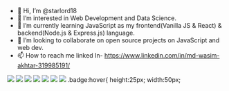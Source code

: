 - 👋 Hi, I’m @starlord18
- 👀 I’m interested in Web Development and Data Science.
- 🌱 I’m currently learning JavaScript as my frontend(Vanilla JS & React) & backend(Node.js & Express.js) language.
- 💞️ I’m looking to collaborate on open source projects on JavaScript and web dev.
- 📫 How to reach me linked In- https://www.linkedin.com/in/md-wasim-akhtar-319985191/
<span>
<img class="badge" src="https://img.shields.io/badge/dev.to-0A0A0A?style=for-the-badge&logo=devdotto&logoColor=white">
<img class="badge" src="https://img.shields.io/badge/HTML5-E34F26?style=for-the-badge&logo=html5&logoColor=white">
<img class="badge" src="https://img.shields.io/badge/CSS3-1572B6?style=for-the-badge&logo=css3&logoColor=white">
<img class="badge" src="https://img.shields.io/badge/JavaScript-323330?style=for-the-badge&logo=javascript&logoColor=F7DF1E">
<img class="badge" src="https://img.shields.io/badge/GIT-E44C30?style=for-the-badge&logo=git&logoColor=white">
<img class="badge" src="https://img.shields.io/badge/C%2B%2B-00599C?style=for-the-badge&logo=c%2B%2B&logoColor=white">
<img class="badge" src="https://img.shields.io/badge/Python-FFD43B?style=for-the-badge&logo=python&logoColor=blue">
</span>
.badge:hover{
  height:25px;
  width:50px;
<!---
starlord18/starlord18 is a ✨ special ✨ repository because its `README.md` (this file) appears on your GitHub profile.
You can click the Preview link to take a look at your changes.
--->
